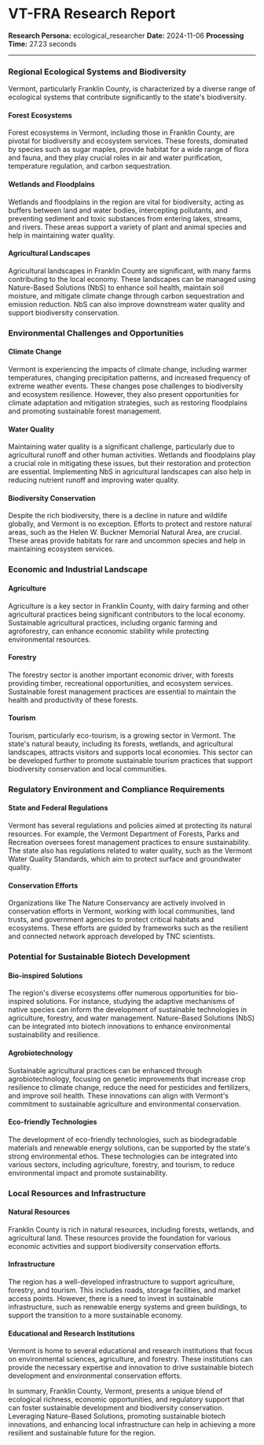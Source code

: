 # VT-FRA Research Report

**Research Persona:** ecological_researcher
**Date:** 2024-11-06
**Processing Time:** 27.23 seconds

---

### Regional Ecological Systems and Biodiversity

Vermont, particularly Franklin County, is characterized by a diverse range of ecological systems that contribute significantly to the state's biodiversity.

#### Forest Ecosystems
Forest ecosystems in Vermont, including those in Franklin County, are pivotal for biodiversity and ecosystem services. These forests, dominated by species such as sugar maples, provide habitat for a wide range of flora and fauna, and they play crucial roles in air and water purification, temperature regulation, and carbon sequestration.

#### Wetlands and Floodplains
Wetlands and floodplains in the region are vital for biodiversity, acting as buffers between land and water bodies, intercepting pollutants, and preventing sediment and toxic substances from entering lakes, streams, and rivers. These areas support a variety of plant and animal species and help in maintaining water quality.

#### Agricultural Landscapes
Agricultural landscapes in Franklin County are significant, with many farms contributing to the local economy. These landscapes can be managed using Nature-Based Solutions (NbS) to enhance soil health, maintain soil moisture, and mitigate climate change through carbon sequestration and emission reduction. NbS can also improve downstream water quality and support biodiversity conservation.

### Environmental Challenges and Opportunities

#### Climate Change
Vermont is experiencing the impacts of climate change, including warmer temperatures, changing precipitation patterns, and increased frequency of extreme weather events. These changes pose challenges to biodiversity and ecosystem resilience. However, they also present opportunities for climate adaptation and mitigation strategies, such as restoring floodplains and promoting sustainable forest management.

#### Water Quality
Maintaining water quality is a significant challenge, particularly due to agricultural runoff and other human activities. Wetlands and floodplains play a crucial role in mitigating these issues, but their restoration and protection are essential. Implementing NbS in agricultural landscapes can also help in reducing nutrient runoff and improving water quality.

#### Biodiversity Conservation
Despite the rich biodiversity, there is a decline in nature and wildlife globally, and Vermont is no exception. Efforts to protect and restore natural areas, such as the Helen W. Buckner Memorial Natural Area, are crucial. These areas provide habitats for rare and uncommon species and help in maintaining ecosystem services.

### Economic and Industrial Landscape

#### Agriculture
Agriculture is a key sector in Franklin County, with dairy farming and other agricultural practices being significant contributors to the local economy. Sustainable agricultural practices, including organic farming and agroforestry, can enhance economic stability while protecting environmental resources.

#### Forestry
The forestry sector is another important economic driver, with forests providing timber, recreational opportunities, and ecosystem services. Sustainable forest management practices are essential to maintain the health and productivity of these forests.

#### Tourism
Tourism, particularly eco-tourism, is a growing sector in Vermont. The state's natural beauty, including its forests, wetlands, and agricultural landscapes, attracts visitors and supports local economies. This sector can be developed further to promote sustainable tourism practices that support biodiversity conservation and local communities.

### Regulatory Environment and Compliance Requirements

#### State and Federal Regulations
Vermont has several regulations and policies aimed at protecting its natural resources. For example, the Vermont Department of Forests, Parks and Recreation oversees forest management practices to ensure sustainability. The state also has regulations related to water quality, such as the Vermont Water Quality Standards, which aim to protect surface and groundwater quality.

#### Conservation Efforts
Organizations like The Nature Conservancy are actively involved in conservation efforts in Vermont, working with local communities, land trusts, and government agencies to protect critical habitats and ecosystems. These efforts are guided by frameworks such as the resilient and connected network approach developed by TNC scientists.

### Potential for Sustainable Biotech Development

#### Bio-inspired Solutions
The region's diverse ecosystems offer numerous opportunities for bio-inspired solutions. For instance, studying the adaptive mechanisms of native species can inform the development of sustainable technologies in agriculture, forestry, and water management. Nature-Based Solutions (NbS) can be integrated into biotech innovations to enhance environmental sustainability and resilience.

#### Agrobiotechnology
Sustainable agricultural practices can be enhanced through agrobiotechnology, focusing on genetic improvements that increase crop resilience to climate change, reduce the need for pesticides and fertilizers, and improve soil health. These innovations can align with Vermont's commitment to sustainable agriculture and environmental conservation.

#### Eco-friendly Technologies
The development of eco-friendly technologies, such as biodegradable materials and renewable energy solutions, can be supported by the state's strong environmental ethos. These technologies can be integrated into various sectors, including agriculture, forestry, and tourism, to reduce environmental impact and promote sustainability.

### Local Resources and Infrastructure

#### Natural Resources
Franklin County is rich in natural resources, including forests, wetlands, and agricultural land. These resources provide the foundation for various economic activities and support biodiversity conservation efforts.

#### Infrastructure
The region has a well-developed infrastructure to support agriculture, forestry, and tourism. This includes roads, storage facilities, and market access points. However, there is a need to invest in sustainable infrastructure, such as renewable energy systems and green buildings, to support the transition to a more sustainable economy.

#### Educational and Research Institutions
Vermont is home to several educational and research institutions that focus on environmental sciences, agriculture, and forestry. These institutions can provide the necessary expertise and innovation to drive sustainable biotech development and environmental conservation efforts.

In summary, Franklin County, Vermont, presents a unique blend of ecological richness, economic opportunities, and regulatory support that can foster sustainable development and biodiversity conservation. Leveraging Nature-Based Solutions, promoting sustainable biotech innovations, and enhancing local infrastructure can help in achieving a more resilient and sustainable future for the region.